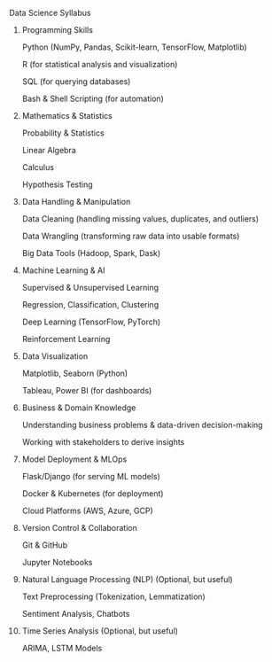Data Science Syllabus

1. Programming Skills

    Python (NumPy, Pandas, Scikit-learn, TensorFlow, Matplotlib)

    R (for statistical analysis and visualization)

    SQL (for querying databases)

    Bash & Shell Scripting (for automation)

2. Mathematics & Statistics

    Probability & Statistics

    Linear Algebra

    Calculus

    Hypothesis Testing

3. Data Handling & Manipulation

    Data Cleaning (handling missing values, duplicates, and outliers)

    Data Wrangling (transforming raw data into usable formats)

    Big Data Tools (Hadoop, Spark, Dask)

4. Machine Learning & AI

    Supervised & Unsupervised Learning

    Regression, Classification, Clustering

    Deep Learning (TensorFlow, PyTorch)

    Reinforcement Learning

5. Data Visualization

    Matplotlib, Seaborn (Python)

    Tableau, Power BI (for dashboards)

6. Business & Domain Knowledge

    Understanding business problems & data-driven decision-making

    Working with stakeholders to derive insights

7. Model Deployment & MLOps

    Flask/Django (for serving ML models)

    Docker & Kubernetes (for deployment)

    Cloud Platforms (AWS, Azure, GCP)

8. Version Control & Collaboration

    Git & GitHub

    Jupyter Notebooks

9. Natural Language Processing (NLP) (Optional, but useful)

    Text Preprocessing (Tokenization, Lemmatization)

    Sentiment Analysis, Chatbots

10. Time Series Analysis (Optional, but useful)

    ARIMA, LSTM Models
